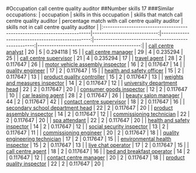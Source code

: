 #Occupation call centre quality auditor
##Number skills 17
###Similar occupations:
| occupation                                                              |   skills in this occupation |   skills that match call centre quality auditor |   percentage match with call centre quality auditor |   skills not in call centre quality auditor |
|:------------------------------------------------------------------------|----------------------------:|------------------------------------------------:|----------------------------------------------------:|--------------------------------------------:|
| [call centre analyst](call_centre_analyst.md)                           |                          20 |                                               5 |                                            0.294118 |                                          15 |
| [call centre manager](call_centre_manager.md)                           |                          29 |                                               4 |                                            0.235294 |                                          25 |
| [call centre supervisor](call_centre_supervisor.md)                     |                          21 |                                               4 |                                            0.235294 |                                          17 |
| [travel agent](travel_agent.md)                                         |                          28 |                                               2 |                                            0.117647 |                                          26 |
| [motor vehicle assembly inspector](motor_vehicle_assembly_inspector.md) |                          16 |                                               2 |                                            0.117647 |                                          14 |
| [quality engineer](quality_engineer.md)                                 |                          17 |                                               2 |                                            0.117647 |                                          15 |
| [health and safety officer](health_and_safety_officer.md)               |                          15 |                                               2 |                                            0.117647 |                                          13 |
| [product quality controller](product_quality_controller.md)             |                          15 |                                               2 |                                            0.117647 |                                          13 |
| [weights and measures inspector](weights_and_measures_inspector.md)     |                          14 |                                               2 |                                            0.117647 |                                          12 |
| [university department head](university_department_head.md)             |                          22 |                                               2 |                                            0.117647 |                                          20 |
| [consumer goods inspector](consumer_goods_inspector.md)                 |                          12 |                                               2 |                                            0.117647 |                                          10 |
| [car leasing agent](car_leasing_agent.md)                               |                          28 |                                               2 |                                            0.117647 |                                          26 |
| [beauty salon manager](beauty_salon_manager.md)                         |                          44 |                                               2 |                                            0.117647 |                                          42 |
| [contact centre supervisor](contact_centre_supervisor.md)               |                          18 |                                               2 |                                            0.117647 |                                          16 |
| [secondary school department head](secondary_school_department_head.md) |                          22 |                                               2 |                                            0.117647 |                                          20 |
| [product assembly inspector](product_assembly_inspector.md)             |                          14 |                                               2 |                                            0.117647 |                                          12 |
| [commissioning technician](commissioning_technician.md)                 |                          22 |                                               2 |                                            0.117647 |                                          20 |
| [spa attendant](spa_attendant.md)                                       |                          22 |                                               2 |                                            0.117647 |                                          20 |
| [health and safety inspector](health_and_safety_inspector.md)           |                          14 |                                               2 |                                            0.117647 |                                          12 |
| [social security inspector](social_security_inspector.md)               |                          13 |                                               2 |                                            0.117647 |                                          11 |
| [commissioning engineer](commissioning_engineer.md)                     |                          20 |                                               2 |                                            0.117647 |                                          18 |
| [quality engineering technician](quality_engineering_technician.md)     |                          17 |                                               2 |                                            0.117647 |                                          15 |
| [environmental health inspector](environmental_health_inspector.md)     |                          15 |                                               2 |                                            0.117647 |                                          13 |
| [live chat operator](live_chat_operator.md)                             |                          17 |                                               2 |                                            0.117647 |                                          15 |
| [call centre agent](call_centre_agent.md)                               |                          18 |                                               2 |                                            0.117647 |                                          16 |
| [bed and breakfast operator](bed_and_breakfast_operator.md)             |                          14 |                                               2 |                                            0.117647 |                                          12 |
| [contact centre manager](contact_centre_manager.md)                     |                          20 |                                               2 |                                            0.117647 |                                          18 |
| [product quality inspector](product_quality_inspector.md)               |                          22 |                                               2 |                                            0.117647 |                                          20 |
